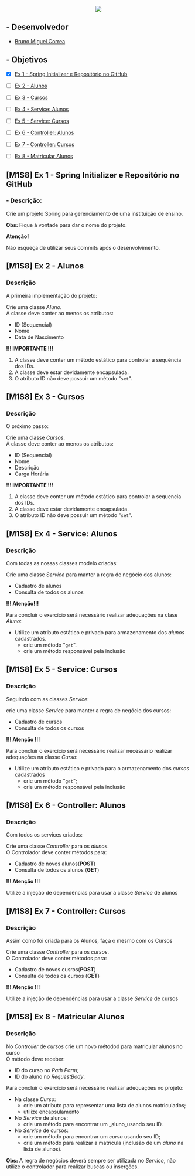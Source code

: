 <div align='center'>
  <image src="src/main/resources/images/logo.png"></image>
</div>

## - Desenvolvedor 
  - <a href="https://www.linkedin.com/in/bruno-miguel-correa-17904829b/">Bruno Miguel Correa </a>

## - Objetivos

- [x] [Ex 1 - Spring Initializer e Repositório no GitHub](#-m1s8-ex-1-spring-initializer-e-repositorio-no-github)
- [ ] [Ex 2 - Alunos](#-m1s8-ex-2---alunos)
- [ ] [Ex 3 - Cursos](#-m1s8-ex-3---cursos)
- [ ] [Ex 4 - Service: Alunos](#-m1s8-ex-4---service:-alunos)
- [ ] [Ex 5 - Service: Cursos]()
- [ ] [Ex 6 - Controller: Alunos]()
- [ ] [Ex 7 - Controller: Cursos]()
- [ ] [Ex 8 - Matricular Alunos]()


## [M1S8] Ex 1 - Spring Initializer e Repositório no GitHub

### - Descrição:

Crie um projeto Spring para gerenciamento de uma instituição de ensino. 

**Obs:** Fique à vontade para dar o nome do projeto. 

**Atenção!** <br>

Não esqueça de utilizar seus commits após o desenvolvimento.

## [M1S8] Ex 2 - Alunos

### Descrição

A primeira implementação do projeto:

Crie uma classe _Aluno_.  
A classe deve conter ao menos os atributos:

* ID (Sequencial)
* Nome
* Data de Nascimento

**!!! IMPORTANTE !!!**

1. A classe deve conter um método estático para controlar a sequência dos IDs.
2. A classe deve estar devidamente encapsulada.
3. O atributo ID não deve possuir um método "`set`".

## [M1S8] Ex 3 - Cursos

### Descrição

O próximo passo:

Crie uma classe _Cursos_.  
A classe deve conter ao menos os atributos:

- ID (Sequencial)
- Nome
- Descrição
- Carga Horária

**!!! IMPORTANTE !!!**

1. A classe deve conter um método estático para controlar a sequencia dos IDs.
2. A classe deve estar devidamente encapsulada.
3. O atributo ID não deve possuir um método "`set`".

## [M1S8] Ex 4 - Service: Alunos

### Descrição

Com todas as nossas classes modelo criadas:

Crie uma classe *Service* para manter a regra de negócio dos alunos:

- Cadastro de alunos
- Consulta de todos os alunos

**!!! Atenção!!!**

Para concluir o exercício será necessário realizar adequações na clase _Aluno_:
* Utilize um atributo estático e privado para armazenamento dos _alunos_ cadastrados.
  * crie um método "`get`".
  * crie um método responsável pela inclusão

## [M1S8] Ex 5 - Service: Cursos

### Descrição

Seguindo com as classes _Service_:

crie uma classe _Service_ para manter a regra de negócio dos cursos:

- Cadastro de cursos
- Consulta de todos os cursos

**!!! Atenção !!!**

Para concluir o exercício será necessário realizar necessário realizar adequações na classe _Curso_:

- Utilize um atributo estático e privado para o armazenamento dos _cursos_ cadastrados
  - crie um método "`get`";
  - crie um método responsável pela inclusão

## [M1S8] Ex 6 - Controller: Alunos

### Descrição

Com todos os services criados:

Crie uma classe *Controller* para os _alunos_.  
O Controlador deve conter métodos para:

* Cadastro de novos alunos(**POST**)
* Consulta de todos os alunos (**GET**)

**!!! Atenção !!!**

Utilize a injeção de dependências para usar a classe _Service_ de alunos

## [M1S8] Ex 7 - Controller: Cursos


### Descrição

Assim como foi criada para os Alunos, faça o mesmo com os Cursos

Crie uma classe *Controller* para os _cursos_.  
O Controlador deve conter métodos para:

* Cadastro de novos cusros(**POST**)
* Consulta de todos os cursos (**GET**)

**!!! Atenção !!!**

Utilize a injeção de dependências para usar a classe _Service_ de cursos

## [M1S8] Ex 8 - Matricular Alunos

### Descrição

No _Controller_ de _cursos_ crie um novo métodod para matricular alunos no curso  
O método deve receber:

* ID do curso no _Path Parm_;
* ID do aluno no _RequestBody_.

Para concluir o exercício será necessário realizar adequações no projeto:

* Na classe _Curso_:
  * crie um atributo para representar uma lista de alunos matriculados;
  * utilize encapsulamento
* No _Service_ de alunos:
  * crie um método para encontrar um _aluno_usando seu ID.
* No _Service_ de cursos:
  * crie um método para encontrar um _curso_ usando seu ID;
  * crie um método para realizar a matrícula (inclusão de um _aluno_ na lista de alunos).

**Obs:** A regra de negócios deverá sempre ser utilizada no _Service_, não utilize o controlador para realizar buscas ou inserções.














